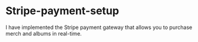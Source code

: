 # Stripe-payment-setup
I have implemented the Stripe payment gateway that allows you to purchase merch and albums in real-time.
